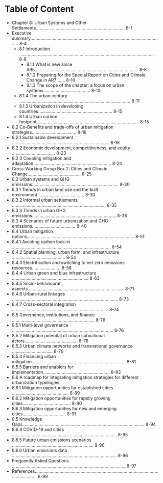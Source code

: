 # Table of Content
* Chapter 8: Urban Systems and Other Settlements.........................................................................8-1
* Executive summary............................................................................................................ 8-4
   - 8.1 Introduction ............................................................................................................. 8-8
       - 8.1.1 What is new since AR5.................................................................................... 8-8
       - 8.1.2 Preparing for the Special Report on Cities and Climate Change in AR7 ...... 8-10
       - 8.1.3 The scope of the chapter: a focus on urban systems...................................... 8-10
  * 8.1.4 The urban century .......................................................................................... 8-11
  * 8.1.5 Urbanization in developing countries............................................................ 8-15
  * 8.1.6 Urban carbon footprint................................................................................... 8-15
 * 8.2 Co-Benefits and trade-offs of urban mitigation strategies.................................... 8-18
  * 8.2.1 Sustainable development ............................................................................... 8-18
  * 8.2.2 Economic development, competitiveness, and equity ................................... 8-23
 * 8.2.3 Coupling mitigation and adaptation............................................................... 8-24
 * Cross-Working Group Box 2: Cities and Climate Change........................................... 8-25
 * 8.3 Urban systems and GHG emissions...................................................................... 8-30
 * 8.3.1 Trends in urban land use and the built environment...................................... 8-30
 * 8.3.2 Informal urban settlements ............................................................................ 8-35
 * 8.3.3 Trends in urban GHG emissions.................................................................... 8-36
 * 8.3.4 Scenarios of future urbanization and GHG emissions................................... 8-40
 * 8.4 Urban mitigation options....................................................................................... 8-51
 * 8.4.1 Avoiding carbon lock-in ................................................................................ 8-54
 * 8.4.2 Spatial planning, urban form, and infrastructure ........................................... 8-54
 * 8.4.3 Electrification and switching to net zero emissions resources....................... 8-58
 * 8.4.4 Urban green and blue infrastructure .............................................................. 8-63
 * 8.4.5 Socio-behavioural aspects.............................................................................. 8-71
 * 8.4.6 Urban-rural linkages ...................................................................................... 8-73
 * 8.4.7 Cross-sectoral integration .............................................................................. 8-74
 * 8.5 Governance, institutions, and finance ................................................................... 8-76
 * 8.5.1 Multi-level governance .................................................................................. 8-76
 * 8.5.2 Mitigation potential of urban subnational actors........................................... 8-78
 * 8.5.3 Urban climate networks and transnational governance ................................. 8-79
 * 8.5.4 Financing urban mitigation............................................................................ 8-81
 * 8.5.5 Barriers and enablers for implementation...................................................... 8-83
 * 8.6 A roadmap for integrating mitigation strategies for different urbanization typologies
 * 8.6.1 Mitigation opportunities for established cities .............................................. 8-89
* 8.6.2 Mitigation opportunities for rapidly growing cities....................................... 8-90
* 8.6.3 Mitigation opportunities for new and emerging cities................................... 8-91
* 8.5 Knowledge Gaps................................................................................................... 8-94
* 8.6.4 COVID-19 and cities ..................................................................................... 8-95
* 8.6.5 Future urban emissions scenarios .................................................................. 8-96
 * 8.6.6 Urban emissions data ..................................................................................... 8-96
* Frequently Asked Questions ............................................................................................ 8-97
* References........................................................................................................................ 8-99
